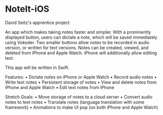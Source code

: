 # NoteIt-iOS
David Seitz's apprentice project

An app which makes taking notes faster and simpler. With a prominently displayed button, users can dictate a note, which will be saved immediately using Vokoder. Two smaller buttons allow notes to be recorded in audio version, or written for text versions. Notes can be created, viewed, and deleted from iPhone and Apple Watch. iPhone will additionally allow editing text. 

This app will be written in Swift.

Features:
• Dictate notes on iPhone or Apple Watch
• Record audio notes
• Write text notes
• Persistent storage of notes
• View and delete notes from iPhone and Apple Watch
• Edit text notes from iPhone

Stretch Goals:
• Move storage of notes to a cloud server
• Convert audio notes to text notes
• Translate notes (language translation with some framework)
• Animations to make UI pop (on both iPhone and Apple Watch)